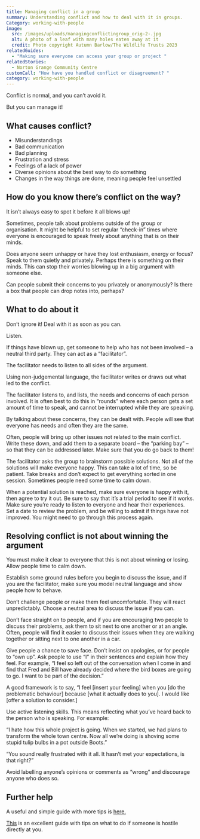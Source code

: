 ```yaml
---
title: Managing conflict in a group
summary: Understanding conflict and how to deal with it in groups.
Category: working-with-people
image:
  src: /images/uploads/managingconflictingroup_orig-2-.jpg
  alt: A photo of a leaf with many holes eaten away at it
  credit: Photo copyright Autumn Barlow/The Wildlife Trusts 2023
relatedGuides:
  - "Making sure everyone can access your group or project "
relatedStories:
  - Norton Grange Community Centre
customCall: "How have you handled conflict or disagreement? "
category: working-with-people
---
```

Conflict is normal, and you can’t avoid it.


But you can manage it!



## What causes conflict?



* Misunderstandings
* Bad communication
* Bad planning
* Frustration and stress
* Feelings of a lack of power
* Diverse opinions about the best way to do something
* Changes in the way things are done, meaning people feel unsettled



## How do you know there’s conflict on the way?



It isn’t always easy to spot it before it all blows up!


Sometimes, people talk about problems outside of the group or organisation. It might be helpful to set regular “check-in” times where everyone is encouraged to speak freely about anything that is on their minds.


Does anyone seem unhappy or have they lost enthusiasm, energy or focus? Speak to them quietly and privately. Perhaps there is something on their minds. This can stop their worries blowing up in a big argument with someone else.


Can people submit their concerns to you privately or anonymously? Is there a box that people can drop notes into, perhaps?



## What to do about it



Don’t ignore it! Deal with it as soon as you can.


Listen.


If things have blown up, get someone to help who has not been involved – a neutral third party. They can act as a “facilitator”.


The facilitator needs to listen to all sides of the argument.


Using non-judgemental language, the facilitator writes or draws out what led to the conflict.


The facilitator listens to, and lists, the needs and concerns of each person involved. It is often best to do this in “rounds” where each person gets a set amount of time to speak, and cannot be interrupted while they are speaking.


By talking about these concerns, they can be dealt with. People will see that everyone has needs and often they are the same.


Often, people will bring up other issues not related to the main conflict. Write these down, and add them to a separate board – the “parking bay” – so that they can be addressed later. Make sure that you do go back to them!


The facilitator asks the group to brainstorm possible solutions. Not all of the solutions will make everyone happy. This can take a lot of time, so be patient. Take breaks and don’t expect to get everything sorted in one session. Sometimes people need some time to calm down.


When a potential solution is reached, make sure everyone is happy with it, then agree to try it out. Be sure to say that it’s a trial period to see if it works. Make sure you’re ready to listen to everyone and hear their experiences. Set a date to review the problem, and be willing to admit if things have not improved. You might need to go through this process again.





## Resolving conflict is not about winning the argument



You must make it clear to everyone that this is not about winning or losing.
Allow people time to calm down.


Establish some ground rules before you begin to discuss the issue, and if you are the facilitator, make sure you model neutral language and show people how to behave.


Don’t challenge people or make them feel uncomfortable. They will react unpredictably.
Choose a neutral area to discuss the issue if you can.


Don’t face straight on to people, and if you are encouraging two people to discuss their problems, ask them to sit next to one another or at an angle. Often, people will find it easier to discuss their issues when they are walking together or sitting next to one another in a car.


Give people a chance to save face. Don’t insist on apologies, or for people to “own up”.
Ask people to use “I” in their sentences and explain how they feel. For example, “I feel so left out of the conversation when I come in and find that Fred and Bill have already decided where the bird boxes are going to go. I want to be part of the decision.”


A good framework is to say, “I feel [insert your feeling] when you [do the problematic behaviour] because [what it actually does to you]. I would like [offer a solution to consider.]


Use active listening skills. This means reflecting what you’ve heard back to the person who is speaking. For example:


“I hate how this whole project is going. When we started, we had plans to transform the whole town centre. Now all we’re doing is shoving some stupid tulip bulbs in a pot outside Boots.”


“You sound really frustrated with it all. It hasn’t met your expectations, is that right?”


Avoid labelling anyone’s opinions or comments as “wrong” and discourage anyone who does so.



## Further help



A useful and simple guide with more tips is [here.](https://www.clarke.edu/campus-life/health-wellness/counseling/articles-advice/tips-for-managing-conflict/)


[This](https://www.doc.govt.nz/get-involved/run-a-project/community-project-guidelines/manage-conflict-in-a-group/) is an excellent guide with tips on what to do if someone is hostile directly at you.
